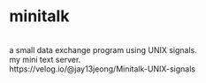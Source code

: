 # minitalk
<br>
a small data exchange program using UNIX signals.
<br>
my mini text server.
<br>
https://velog.io/@jay13jeong/Minitalk-UNIX-signals
